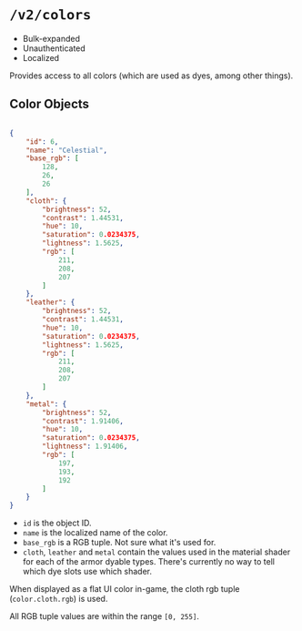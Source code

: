 # `/v2/colors`

 * Bulk-expanded
 * Unauthenticated
 * Localized

Provides access to all colors (which are used as dyes, among other things).

## Color Objects

```json

{
	"id": 6,
	"name": "Celestial",
	"base_rgb": [
		128,
		26,
		26
	],
	"cloth": {
		"brightness": 52,
		"contrast": 1.44531,
		"hue": 10,
		"saturation": 0.0234375,
		"lightness": 1.5625,
		"rgb": [
			211,
			208,
			207
		]
	},
	"leather": {
		"brightness": 52,
		"contrast": 1.44531,
		"hue": 10,
		"saturation": 0.0234375,
		"lightness": 1.5625,
		"rgb": [
			211,
			208,
			207
		]
	},
	"metal": {
		"brightness": 52,
		"contrast": 1.91406,
		"hue": 10,
		"saturation": 0.0234375,
		"lightness": 1.91406,
		"rgb": [
			197,
			193,
			192
		]
	}
}
```

 * `id` is the object ID.
 * `name` is the localized name of the color.
 * `base_rgb` is a RGB tuple. Not sure what it's used for. 
 * `cloth`, `leather` and `metal` contain the values used in the material shader for each of the armor dyable types. There's currently no way to tell which dye slots use which shader.

When displayed as a flat UI color in-game, the cloth rgb tuple (`color.cloth.rgb`) is used.

All RGB tuple values are within the range `[0, 255]`.

